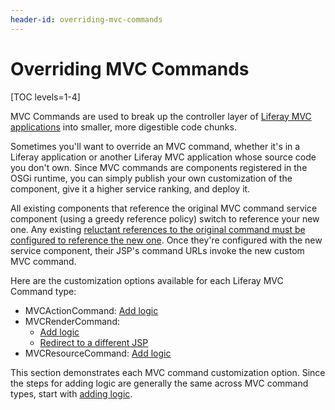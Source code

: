 ```yaml
---
header-id: overriding-mvc-commands
---
```


# Overriding MVC Commands

[TOC levels=1-4]

MVC Commands are used to break up the controller layer of 
[Liferay MVC applications](/docs/7-2/appdev/-/knowledge_base/a/liferay-mvc-portlet) 
into smaller, more digestible code chunks.

Sometimes you'll want to override an MVC command, whether it's in a Liferay 
application or another Liferay MVC application whose source code you don't own. 
Since MVC commands are components registered in the OSGi runtime, you can simply 
publish your own customization of the component, give it a higher service 
ranking, and deploy it. 

All existing components that reference the original MVC command service 
component (using a greedy reference policy) switch to reference your new one. 
Any existing [reluctant references to the original command must be configured to 
reference the new one](/docs/7-2/customization/-/knowledge_base/c/overriding-service-references). 
Once they're configured with the new service component, their JSP's command URLs 
invoke the new custom MVC command. 

Here are the customization options available for each Liferay MVC Command type:

- MVCActionCommand: [Add logic](/docs/7-2/customization/-/knowledge_base/c/overriding-mvcactioncommand)
- MVCRenderCommand:
    - [Add logic](/docs/7-2/customization/-/knowledge_base/c/overriding-mvcrendercommand#adding-logic-to-an-existing-mvc-render-command)
    - [Redirect to a different JSP](/docs/7-2/customization/-/knowledge_base/c/overriding-mvcrendercommand#redirecting-to-a-new-jsp)
- MVCResourceCommand: [Add logic](/docs/7-2/customization/-/knowledge_base/c/overriding-mvcresourcecommand) 

This section demonstrates each MVC command customization option. Since the 
steps for adding logic are generally the same across MVC command types, start 
with [adding logic](/docs/7-2/customization/-/knowledge_base/c/adding-logic-to-mvc-commands). 
